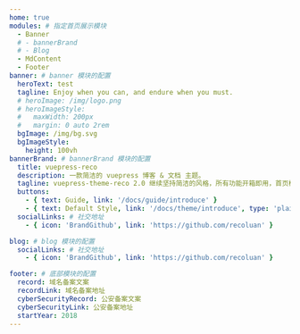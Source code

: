 ```yaml
---
home: true
modules: # 指定首页展示模块
  - Banner
  # - bannerBrand
  # - Blog
  - MdContent
  - Footer
banner: # banner 模块的配置
  heroText: test
  tagline: Enjoy when you can, and endure when you must.
  # heroImage: /img/logo.png
  # heroImageStyle:
  #   maxWidth: 200px
  #   margin: 0 auto 2rem
  bgImage: /img/bg.svg
  bgImageStyle:
    height: 100vh
bannerBrand: # bannerBrand 模块的配置
  title: vuepress-reco
  description: 一款简洁的 vuepress 博客 & 文档 主题。
  tagline: vuepress-theme-reco 2.0 继续坚持简洁的风格，所有功能开箱即用，首页模块化组装，使用 tailwindcss 书写样式，将 Vite 作为默认编译器。你只需要负责内容创作，其他请交给我。
  buttons:
    - { text: Guide, link: '/docs/guide/introduce' }
    - { text: Default Style, link: '/docs/theme/introduce', type: 'plain' }
  socialLinks: # 社交地址
    - { icon: 'BrandGithub', link: 'https://github.com/recoluan' }

blog: # blog 模块的配置
  socialLinks: # 社交地址
    - { icon: 'BrandGithub', link: 'https://github.com/recoluan' }

footer: # 底部模块的配置
  record: 域名备案文案
  recordLink: 域名备案地址
  cyberSecurityRecord: 公安备案文案
  cyberSecurityLink: 公安备案地址
  startYear: 2018
---
```


<!-- 首页配置页 -->
